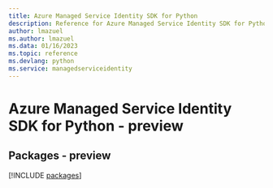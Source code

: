 ```yaml
---
title: Azure Managed Service Identity SDK for Python
description: Reference for Azure Managed Service Identity SDK for Python
author: lmazuel
ms.author: lmazuel
ms.data: 01/16/2023
ms.topic: reference
ms.devlang: python
ms.service: managedserviceidentity
---
```

# Azure Managed Service Identity SDK for Python - preview
## Packages - preview
[!INCLUDE [packages](managed-service-identity-index.md)]